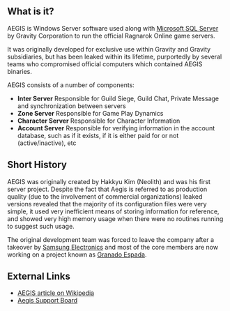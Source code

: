 ## What is it?

AEGIS is Windows Server software used along with [Microsoft SQL Server](https://en.wikipedia.org/wiki/Microsoft_SQL_Server) by
Gravity Corporation to run the official Ragnarok Online game servers.

It was originally developed for exclusive use within Gravity and Gravity subsidiaries, but has been leaked within its
lifetime, purportedly by several teams who compromised official computers which contained AEGIS binaries.

AEGIS consists of a number of components:

- **Inter Server** Responsible for Guild Siege, Guild Chat, Private Message and synchronization between servers
- **Zone Server** Responsible for Game Play Dynamics
- **Character Server** Responsible for Character Information
- **Account Server** Responsible for verifying information in the account database, such as if it exists, if it is
  either paid for or not (active/inactive), etc


## Short History

AEGIS was originally created by Hakkyu Kim (Neolith) and was his first server project. Despite the fact that Aegis is
referred to as production quality (due to the involvement of commercial organizations) leaked versions revealed that the
majority of its configuration files were very simple, it used very inefficient means of storing information for
reference, and showed very high memory usage when there were no routines running to suggest such usage.

The original development team was forced to leave the company after a takeover by
[Samsung Electronics](https://en.wikipedia.org/wiki/Samsung_Electronics) and most of the core members are now working on a project known
as [Granado Espada](https://en.wikipedia.org/wiki/Granado_Espada).

## External Links

- [AEGIS article on Wikipedia](https://en.wikipedia.org/wiki/AEGIS_(Ragnarok_Online))
- [Aegis Support Board](http://forum.asb-sakray.net/)
